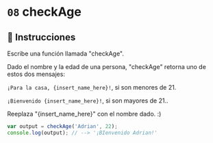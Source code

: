 # `08` checkAge

## 📝 Instrucciones

Escribe una función llamada "checkAge". 

Dado el nombre y la edad de una persona, "checkAge" retorna uno de estos dos mensajes:

`¡Para la casa, {insert_name_here}!`, si son menores de 21.

`¡Bienvenido {insert_name_here}!`, si son mayores de 21..

Reeplaza "{insert_name_here}" con el nombre dado. :)

```Javascript
var output = checkAge('Adrian', 22);
console.log(output); // --> '¡BIenvenido Adrian!'